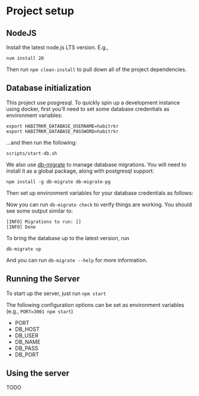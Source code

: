 # Project setup

## NodeJS

Install the latest node.js LTS version. E.g.,

```
nvm install 20
```

Then run `npm clean-install` to pull down all of the project dependencies. 

## Database initialization

This project use posgresql. To quickly spin up a development instance using docker, first you'll need to set some database credentials as environment variables:

```
export HABITRKR_DATABASE_USERNAME=habitrkr
export HABITRKR_DATABASE_PASSWORD=habitrkr
```

...and then run the following: 

```
scripts/start-db.sh
```

We also use [db-migrate](https://github.com/db-migrate/node-db-migrate) to manage database migrations. You will need to install it as a global package, along with postgresql support:

```
npm install -g db-migrate db-migrate-pg
```

Then set up environment variables for your database credentials as follows: 



Now you can run `db-migrate check` to verify things are working. You should see some output similar to: 

```
[INFO] Migrations to run: []
[INFO] Done
```

To bring the database up to the latest version, run 

`db-migrate up`

And you can run `db-migrate --help` for more information. 

## Running the Server

To start up the server, just run `npm start`

The following configuration options can be set as environment variables (e.g., `PORT=3001 npm start`)

- PORT
- DB_HOST
- DB_USER
- DB_NAME
- DB_PASS
- DB_PORT

## Using the server

TODO
